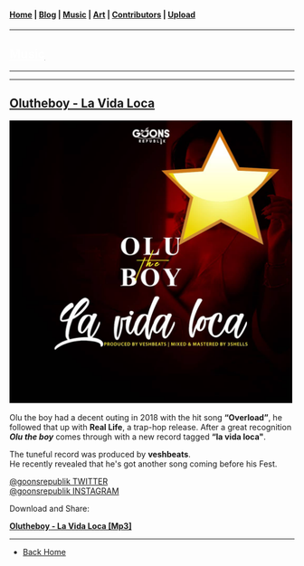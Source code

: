 <head>
  <!-- Favicon -->
  <link rel="shortcut icon" href="../../favicon.ico">
  <!-- Global site tag (gtag.js) - Google Analytics -->
  <script async src="https://www.googletagmanager.com/gtag/js?id=UA-129370470-1"></script>
  <script>
    window.dataLayer = window.dataLayer || [];
    function gtag(){dataLayer.push(arguments);}
    gtag('js', new Date());

    gtag('config', 'UA-129370470-1');
  </script>
</head>

<!-- Main Links -->
#### [Home](../../index.md) | [Blog](../../blog/index.md) | [Music](../index.md) | [Art](../../art/index.md) | [Contributors](../../contributors.md) | [Upload](../../upload.md)

- - -

## [<span style="text-decoration: underline; color: #fff;">Music</span>](../index.md)

- - -
- - -

## [Olutheboy - La Vida Loca](#)	

<img src="./olutheboy_la-vida-loca.jpeg" 
     width="500px" height="auto" />

Olu the boy had a decent outing in 2018 with the hit song **“Overload”**, he followed that up with **Real Life**, a trap-hop release. After a great recognition **_Olu the boy_** comes through with a new record tagged **“la vida loca"**.  

The tuneful record was produced by **veshbeats**.  
He recently revealed that he's got another song coming before his Fest.  

[@goonsrepublik TWITTER](https://twitter.com/goonsrepublik)  
[@goonsrepublik INSTAGRAM](https://www.instagram.com/goonsrepublik/)  

Download and Share:

<a href="https://poetrique.github.io/music-repo/singles/xyz/Olutheboy_La-Vida-Loca.mp3" download="Olutheboy_La-Vida-Loca"><b>Olutheboy - La Vida Loca [Mp3]</b></a>  

<div id="social" class="addthis_inline_share_toolbox"></div>   

<!-- Social Media Share SCRIPT -->
<script type="text/javascript" src="//s7.addthis.com/js/300/addthis_widget.js#pubid=ra-5c4c228b688a2f8a"></script>

- - -

* [Back Home](../index.md)
